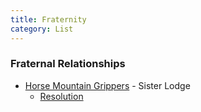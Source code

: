 ```yaml
---
title: Fraternity
category: List
---
```


### Fraternal Relationships

- [Horse Mountain Grippers](http://horsemountaingrippers.org) - Sister Lodge
    - [Resolution](Horse-Mountain)

